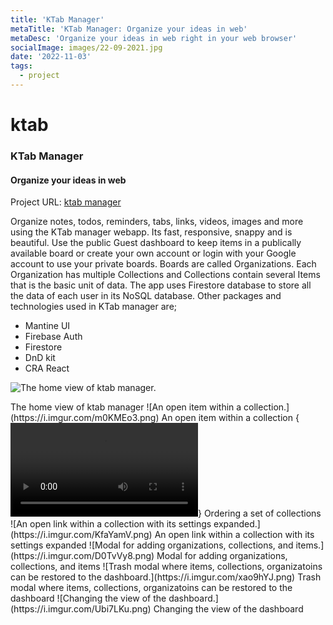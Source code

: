```yaml
---
title: 'KTab Manager'
metaTitle: 'KTab Manager: Organize your ideas in web'
metaDesc: 'Organize your ideas in web right in your web browser'
socialImage: images/22-09-2021.jpg
date: '2022-11-03'
tags:
  - project
---
```

# ktab
### KTab Manager
#### Organize your ideas in web

Project URL: [ktab manager](https://ktab-manager.web.app/)

Organize notes, todos, reminders, tabs, links, videos, images and more using the KTab manager webapp. Its fast, responsive, snappy and is beautiful. Use the public Guest dashboard to keep items in a publically available board or create your own account or login with your Google account to use your private boards. Boards are called Organizations. Each Organization has multiple Collections and Collections contain several Items that is the basic unit of data. 
The app uses Firestore database to store all the data of each user in its NoSQL database. 
Other packages and technologies used in KTab manager are;
- Mantine UI
- Firebase Auth
- Firestore
- DnD kit
- CRA React

<div class="center images" markdown="1">

![The home view of ktab manager.](https://i.imgur.com/Pr5DTFx.png)
<caption>The home view of ktab manager</caption>
![An open item within a collection.](https://i.imgur.com/m0KMEo3.png)
<caption>An open item within a collection</caption>
{<video src='https://i.imgur.com/rSCd2E1.mp4' autoplay="true" loop></video>}
<caption>Ordering a set of collections</caption>
![An open link within a collection with its settings expanded.](https://i.imgur.com/KfaYamV.png)
<caption>An open link within a collection with its settings expanded</caption>
![Modal for adding organizations, collections, and items.](https://i.imgur.com/D0TvVy8.png)
<caption>Modal for adding organizations, collections, and items</caption>
![Trash modal where items, collections, organizatoins can be restored to the dashboard.](https://i.imgur.com/xao9hYJ.png)
<caption>Trash modal where items, collections, organizatoins can be restored to the dashboard</caption>
![Changing the view of the dashboard.](https://i.imgur.com/Ubi7LKu.png)
<caption>Changing the view of the dashboard</caption>

</div>